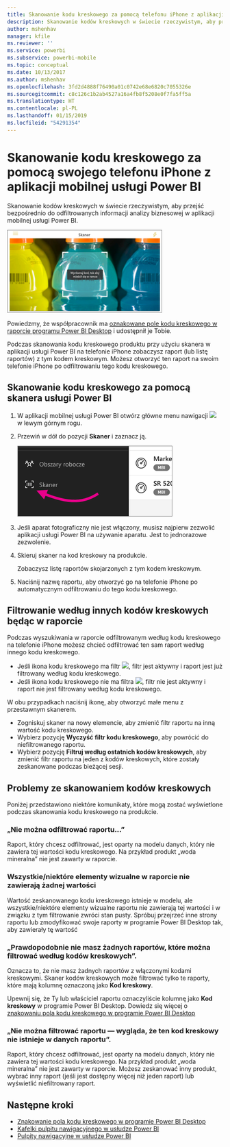 ```yaml
---
title: Skanowanie kodu kreskowego za pomocą telefonu iPhone z aplikacji mobilnej usługi Power BI
description: Skanowanie kodów kreskowych w świecie rzeczywistym, aby przejść bezpośrednio do odfiltrowanych informacji analizy biznesowej w aplikacji mobilnej usługi Power BI.
author: mshenhav
manager: kfile
ms.reviewer: ''
ms.service: powerbi
ms.subservice: powerbi-mobile
ms.topic: conceptual
ms.date: 10/13/2017
ms.author: mshenhav
ms.openlocfilehash: 3fd2d4888f76490a01c0742e68e6820c7055326e
ms.sourcegitcommit: c8c126c1b2ab4527a16a4fb8f5208e0f7fa5ff5a
ms.translationtype: HT
ms.contentlocale: pl-PL
ms.lasthandoff: 01/15/2019
ms.locfileid: "54291354"
---
```

# <a name="scan-a-barcode-with-your-iphone-from-the-power-bi-mobile-app"></a>Skanowanie kodu kreskowego za pomocą swojego telefonu iPhone z aplikacji mobilnej usługi Power BI
Skanowanie kodów kreskowych w świecie rzeczywistym, aby przejść bezpośrednio do odfiltrowanych informacji analizy biznesowej w aplikacji mobilnej usługi Power BI.

![](media/mobile-apps-scan-barcode-iphone/power-bi-barcode-scanner.png)

Powiedzmy, że współpracownik ma [oznakowane pole kodu kreskowego w raporcie programu Power BI Desktop](../../desktop-mobile-barcodes.md) i udostępnił je Tobie. 

Podczas skanowania kodu kreskowego produktu przy użyciu skanera w aplikacji usługi Power BI na telefonie iPhone zobaczysz raport (lub listę raportów) z tym kodem kreskowym. Możesz otworzyć ten raport na swoim telefonie iPhone po odfiltrowaniu tego kodu kreskowego.

## <a name="scan-a-barcode-with-the-power-bi-scanner"></a>Skanowanie kodu kreskowego za pomocą skanera usługi Power BI
1. W aplikacji mobilnej usługi Power BI otwórz główne menu nawigacji ![](media/mobile-apps-scan-barcode-iphone/pbi_iph_navmenu.png) w lewym górnym rogu. 
2. Przewiń w dół do pozycji **Skaner** i zaznacz ją. 
   
    ![](media/mobile-apps-scan-barcode-iphone/power-bi-scanner.png)
3. Jeśli aparat fotograficzny nie jest włączony, musisz najpierw zezwolić aplikacji usługi Power BI na używanie aparatu. Jest to jednorazowe zezwolenie. 
4. Skieruj skaner na kod kreskowy na produkcie. 
   
    Zobaczysz listę raportów skojarzonych z tym kodem kreskowym.
5. Naciśnij nazwę raportu, aby otworzyć go na telefonie iPhone po automatycznym odfiltrowaniu do tego kodu kreskowego.

## <a name="filter-by-other-barcodes-while-in-a-report"></a>Filtrowanie według innych kodów kreskowych będąc w raporcie
Podczas wyszukiwania w raporcie odfiltrowanym według kodu kreskowego na telefonie iPhone możesz chcieć odfiltrować ten sam raport według innego kodu kreskowego.

* Jeśli ikona kodu kreskowego ma filtr ![](media/mobile-apps-scan-barcode-iphone/power-bi-barcode-filtered-icon-black.png), filtr jest aktywny i raport jest już filtrowany według kodu kreskowego. 
* Jeśli ikona kodu kreskowego nie ma filtra ![](media/mobile-apps-scan-barcode-iphone/power-bi-barcode-unfiltered-icon.png), filtr nie jest aktywny i raport nie jest filtrowany według kodu kreskowego. 

W obu przypadkach naciśnij ikonę, aby otworzyć małe menu z przestawnym skanerem.

* Zogniskuj skaner na nowy elemencie, aby zmienić filtr raportu na inną wartość kodu kreskowego. 
* Wybierz pozycję **Wyczyść filtr kodu kreskowego**, aby powrócić do niefiltrowanego raportu.
* Wybierz pozycję **Filtruj według ostatnich kodów kreskowych**, aby zmienić filtr raportu na jeden z kodów kreskowych, które zostały zeskanowane podczas bieżącej sesji.

## <a name="issues-with-scanning-a-barcode"></a>Problemy ze skanowaniem kodów kreskowych
Poniżej przedstawiono niektóre komunikaty, które mogą zostać wyświetlone podczas skanowania kodu kreskowego na produkcie.

### <a name="couldnt-filter-report"></a>„Nie można odfiltrować raportu...”
Raport, który chcesz odfiltrować, jest oparty na modelu danych, który nie zawiera tej wartości kodu kreskowego. Na przykład produkt „woda mineralna” nie jest zawarty w raporcie.  

### <a name="allsome-of-the-visuals-in-the-report-dont-contain-any-value"></a>Wszystkie/niektóre elementy wizualne w raporcie nie zawierają żadnej wartości
Wartość zeskanowanego kodu kreskowego istnieje w modelu, ale wszystkie/niektóre elementy wizualne raportu nie zawierają tej wartości i w związku z tym filtrowanie zwróci stan pusty. Spróbuj przejrzeć inne strony raportu lub zmodyfikować swoje raporty w programie Power BI Desktop tak, aby zawierały tę wartość 

### <a name="looks-like-you-dont-have-any-reports-that-can-be-filtered-by-barcodes"></a>„Prawdopodobnie nie masz żadnych raportów, które można filtrować według kodów kreskowych”.
Oznacza to, że nie masz żadnych raportów z włączonymi kodami kreskowymi. Skaner kodów kreskowych może filtrować tylko te raporty, które mają kolumnę oznaczoną jako **Kod kreskowy**.  

Upewnij się, że Ty lub właściciel raportu oznaczyliście kolumnę jako **Kod kreskowy** w programie Power BI Desktop. Dowiedz się więcej o [znakowaniu pola kodu kreskowego w programie Power BI Desktop](../../desktop-mobile-barcodes.md)

### <a name="couldnt-filter-report---looks-like-this-barcode-doesnt-exist-in-the-report-data"></a>„Nie można filtrować raportu — wygląda, że ten kod kreskowy nie istnieje w danych raportu”.
Raport, który chcesz odfiltrować, jest oparty na modelu danych, który nie zawiera tej wartości kodu kreskowego. Na przykład produkt „woda mineralna” nie jest zawarty w raporcie. Możesz zeskanować inny produkt, wybrać inny raport (jeśli jest dostępny więcej niż jeden raport) lub wyświetlić niefiltrowany raport. 

## <a name="next-steps"></a>Następne kroki
* [Znakowanie pola kodu kreskowego w programie Power BI Desktop](../../desktop-mobile-barcodes.md)
* [Kafelki pulpitu nawigacyjnego w usłudze Power BI](../end-user-tiles.md)
* [Pulpity nawigacyjne w usłudze Power BI](../end-user-dashboards.md)

